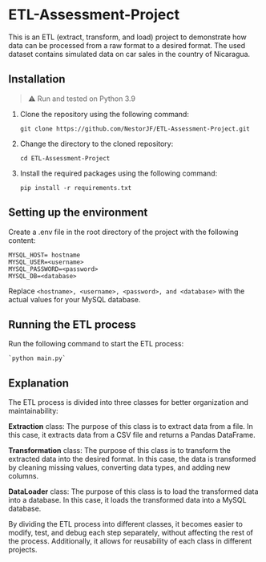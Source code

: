 # ETL-Assessment-Project

This is an ETL (extract, transform, and load) project to demonstrate how data can be processed from a raw format to a desired format. The used dataset contains simulated data on car sales in the country of Nicaragua.

## Installation
> ⚠ Run and tested on Python 3.9

1. Clone the repository using the following command:

    `git clone https://github.com/NestorJF/ETL-Assessment-Project.git`

2. Change the directory to the cloned repository: 

    `cd ETL-Assessment-Project`

3. Install the required packages using the following command:

    `pip install -r requirements.txt`
        
## Setting up the environment

Create a .env file in the root directory of the project with the following content:
```
MYSQL_HOST= hostname
MYSQL_USER=<username>
MYSQL_PASSWORD=<password>
MYSQL_DB=<database>
```
Replace ```<hostname>, <username>, <password>, and <database>``` with the actual values for your MySQL database.


## Running the ETL process

Run the following command to start the ETL process:

    `python main.py`

## Explanation
The ETL process is divided into three classes for better organization and maintainability:

**Extraction** class: The purpose of this class is to extract data from a file. In this case, it extracts data from a CSV file and returns a Pandas DataFrame.

**Transformation** class: The purpose of this class is to transform the extracted data into the desired format. In this case, the data is transformed by cleaning missing values, converting data types, and adding new columns.

**DataLoader** class: The purpose of this class is to load the transformed data into a database. In this case, it loads the transformed data into a MySQL database.

By dividing the ETL process into different classes, it becomes easier to modify, test, and debug each step separately, without affecting the rest of the process. Additionally, it allows for reusability of each class in different projects.